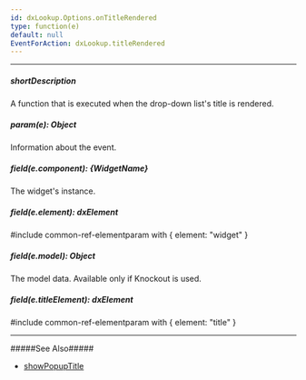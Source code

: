```yaml
---
id: dxLookup.Options.onTitleRendered
type: function(e)
default: null
EventForAction: dxLookup.titleRendered
---
```

---
##### shortDescription
A function that is executed when the drop-down list's title is rendered.

##### param(e): Object
Information about the event.

##### field(e.component): {WidgetName}
The widget's instance.

##### field(e.element): dxElement
#include common-ref-elementparam with { element: "widget" }

##### field(e.model): Object
The model data. Available only if Knockout is used.

##### field(e.titleElement): dxElement
#include common-ref-elementparam with { element: "title" }

---
#####See Also#####
- [showPopupTitle](/api-reference/10%20UI%20Widgets/dxLookup/1%20Configuration/showPopupTitle.md '/Documentation/ApiReference/UI_Widgets/dxLookup/Configuration/#showPopupTitle')